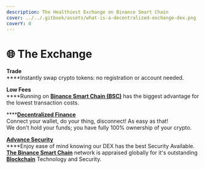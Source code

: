```yaml
---
description: The Healthiest Exchange on Binance Smart Chain
cover: ../../.gitbook/assets/what-is-a-decentralized-exchange-dex.png
coverY: 0
---
```


# 🌐 The Exchange

**Trade**\
****Instantly swap crypto tokens: no registration or account needed.

**Low Fees**\
****Running on [**Binance Smart Chain (BSC)**](../../knowledge-center/security/binance-smart-chain.md) has the biggest advantage for the lowest transaction costs.

****[**Decentralized Finance**\
](../../knowledge-center/glossary-and-vocab.md)Connect your wallet, do your thing, disconnect! As easy as that!\
We don't hold your funds; you have fully 100% ownership of your crypto.

****[**Advance Security**](../../knowledge-center/security/)****\
****Enjoy ease of mind knowing our DEX has the best Security Available.\
[**The Binance Smart Chain**](../../knowledge-center/security/binance-smart-chain.md) network is appraised globally for it's outstanding [**Blockchain**](../../knowledge-center/glossary-and-vocab.md) Technology and Security.
